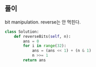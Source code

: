 ## 풀이

bit manipulation. reverse는 안 먹힌다.  

```python
class Solution:
    def reverseBits(self, n):
        ans = 0
        for i in range(32):
            ans = (ans << 1) + (n & 1)
            n >>= 1
        return ans
```
